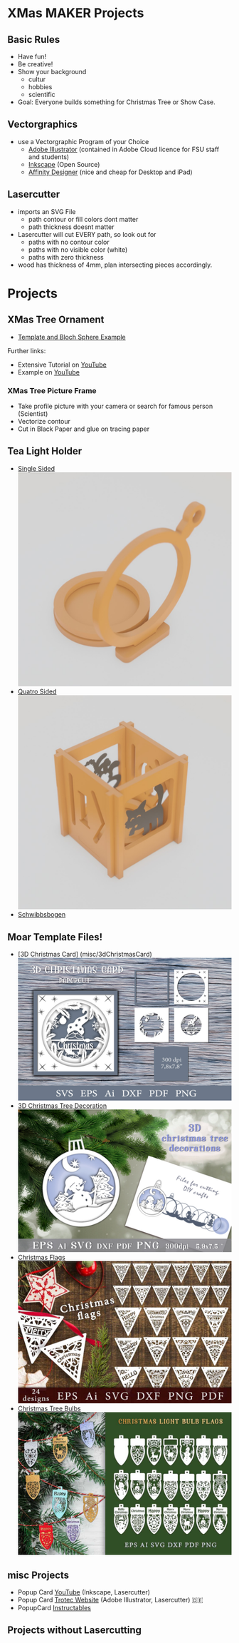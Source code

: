 # XMas MAKER Projects

## Basic Rules
* Have fun!
* Be creative!
* Show your background
  * cultur
  * hobbies
  * scientific 
* Goal: Everyone builds something for Christmas Tree or Show Case.

## Vectorgraphics
* use a Vectorgraphic Program of your Choice
  * [Adobe Illustrator](https://www.adobe.com/de/products/illustrator.html) (contained in Adobe Cloud licence for FSU staff and students)
  * [Inkscape](https://inkscape.org/) (Open Source)
  * [Affinity Designer](https://affinity.serif.com/) (nice and cheap for Desktop and iPad)

## Lasercutter
* imports an SVG File
  * path contour or fill colors dont matter
  * path thickness doesnt matter
* Lasercutter will cut EVERY path, so look out for
  * paths with no contour color
  * paths with no visible color (white)
  * paths with zero thickness
* wood has thickness of 4mm, plan intersecting pieces accordingly.

# Projects

## XMas Tree Ornament
* [Template and Bloch Sphere Example](christmasTree_hanger)

Further links:
* Extensive Tutorial on [YouTube](https://www.youtube.com/watch?v=s6hlxlxbvPg&ab_channel=TheLaneLibraries)
* Example on [YouTube](https://www.youtube.com/watch?v=MlPlE84HQno&ab_channel=TheLaneLibraries)

### XMas Tree Picture Frame
* Take profile picture with your camera or search for famous person (Scientist)
* Vectorize contour
* Cut in Black Paper and glue on tracing paper

## Tea Light Holder
* [Single Sided](tealight_1sided) ![](tealight_1sided/mockup.jpg)
* [Quatro Sided](tealight_4sided) ![](tealight_4sided/mockup.jpg)
* [Schwibbsbogen](tealight_bogen)

## Moar Template Files!
* [3D Christmas Card] (misc/3dChristmasCard) ![](misc/3dChristmasCard/3d%20christmas%20card.jpg) 
* [3D Christmas Tree Decoration](misc/3dChristmasTreeDeko/) ![](misc/3dChristmasTreeDeko/3d%20christmas%20toy.jpg)
* [Christmas Flags](misc/ChristmasFlags/) ![](misc/ChristmasFlags/Flags%20for%20Christmas%20garland.jpg)
* [Christmas Tree Bulbs](misc/ChristmasTreeBulbs/) ![](misc/ChristmasTreeBulbs/Flags%20light%20bulbs.jpg)

## misc Projects
* Popup Card [YouTube](https://www.youtube.com/watch?v=3PHIyNMzrtk&ab_channel=FabLabOulu) (Inkscape, Lasercutter)
* Popup Card [Trotec Website](https://www.troteclaser.com/de/hilfe-support/hilfe-center/pop-up-karte-papier-erstellen) (Adobe Illustrator, Lasercutter) :de:
* PopupCard [Instructables](https://www.instructables.com/Popup-Cards-With-Laser-Cutter/)

## Projects without Lasercutting
